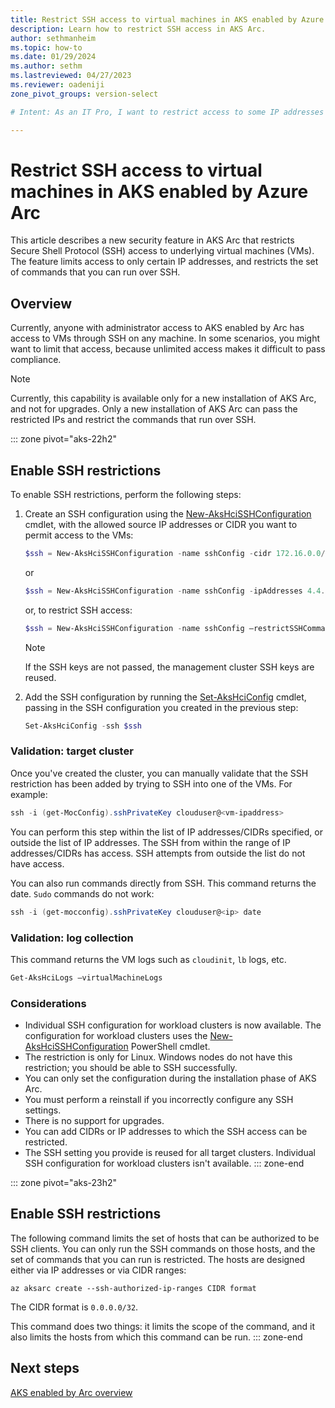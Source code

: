 ```yaml
---
title: Restrict SSH access to virtual machines in AKS enabled by Azure Arc
description: Learn how to restrict SSH access in AKS Arc.
author: sethmanheim
ms.topic: how-to
ms.date: 01/29/2024
ms.author: sethm 
ms.lastreviewed: 04/27/2023
ms.reviewer: oadeniji
zone_pivot_groups: version-select

# Intent: As an IT Pro, I want to restrict access to some IP addresses and CIDRs in AKS enabled by Arc.

---
```


# Restrict SSH access to virtual machines in AKS enabled by Azure Arc

This article describes a new security feature in AKS Arc that restricts Secure Shell Protocol (SSH) access to underlying virtual machines (VMs). The feature limits access to only certain IP addresses, and restricts the set of commands that you can run over SSH.

## Overview

Currently, anyone with administrator access to AKS enabled by Arc has access to VMs through SSH on any machine. In some scenarios, you might want to limit that access, because unlimited access makes it difficult to pass compliance.

> [!NOTE]
> Currently, this capability is available only for a new installation of AKS Arc, and not for upgrades. Only a new installation of AKS Arc can pass the restricted IPs and restrict the commands that run over SSH.

::: zone pivot="aks-22h2"
## Enable SSH restrictions

To enable SSH restrictions, perform the following steps:

1. Create an SSH configuration using the [New-AksHciSSHConfiguration](reference/ps/new-akshcisshconfiguration.md) cmdlet, with the allowed source IP addresses or CIDR you want to permit access to the VMs:

   ```powershell
   $ssh = New-AksHciSSHConfiguration -name sshConfig -cidr 172.16.0.0/24
   ```

   or

   ```powershell
   $ssh = New-AksHciSSHConfiguration -name sshConfig -ipAddresses 4.4.4.4,8.8.8.8
   ```

   or, to restrict SSH access:

   ```powershell
   $ssh = New-AksHciSSHConfiguration -name sshConfig –restrictSSHCommands 
   ```

   > [!NOTE]
   > If the SSH keys are not passed, the management cluster SSH keys are reused.

1. Add the SSH configuration by running the [Set-AksHciConfig](reference/ps/set-akshciconfig.md) cmdlet, passing in the SSH configuration you created in the previous step:

   ```powershell
   Set-AksHciConfig -ssh $ssh
   ```

### Validation: target cluster

Once you've created the cluster, you can manually validate that the SSH restriction has been added by trying to SSH into one of the VMs. For example:

```powershell
ssh -i (get-MocConfig).sshPrivateKey clouduser@<vm-ipaddress>
```

You can perform this step within the list of IP addresses/CIDRs specified, or outside the list of IP addresses. The SSH from within the range of IP addresses/CIDRs has access. SSH attempts from outside the list do not have access.

You can also run commands directly from SSH. This command returns the date. `Sudo` commands do not work:

```powershell
ssh -i (get-mocconfig).sshPrivateKey clouduser@<ip> date 
```

### Validation: log collection

This command returns the VM logs such as `cloudinit`, `lb` logs, etc.

```powershell
Get-AksHciLogs –virtualMachineLogs
```

### Considerations

- Individual SSH configuration for workload clusters is now available. The configuration for workload clusters uses the [New-AksHciSSHConfiguration](reference/ps/new-akshcisshconfiguration.md) PowerShell cmdlet.
- The restriction is only for Linux. Windows nodes do not have this restriction; you should be able to SSH successfully.
- You can only set the configuration during the installation phase of AKS Arc.
- You must perform a reinstall if you incorrectly configure any SSH settings.
- There is no support for upgrades.
- You can add CIDRs or IP addresses to which the SSH access can be restricted.
- The SSH setting you provide is reused for all target clusters. Individual SSH configuration for workload clusters isn't available.
::: zone-end

::: zone pivot="aks-23h2"
## Enable SSH restrictions

The following command limits the set of hosts that can be authorized to be SSH clients. You can only run the SSH commands on those hosts, and the set of commands that you can run is restricted. The hosts are designed either via IP addresses or via CIDR ranges:

```azurecli
az aksarc create --ssh-authorized-ip-ranges CIDR format
```

The CIDR format is `0.0.0.0/32`.

This command does two things: it limits the scope of the command, and it also limits the hosts from which this command can be run.
::: zone-end

## Next steps

[AKS enabled by Arc overview](aks-overview.md)
